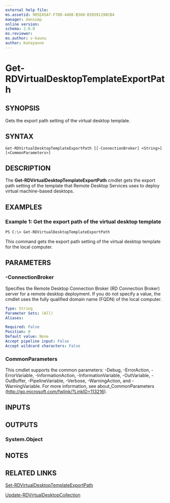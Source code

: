 ```yaml
---
external help file: 
ms.assetid: 905E45A7-F7D0-4408-B360-B39591190CB4
manager: dansimp
online version: 
schema: 2.0.0
ms.reviewer:
ms.author: v-kaunu
author: Kateyanne
---
```


# Get-RDVirtualDesktopTemplateExportPath

## SYNOPSIS
Gets the export path setting of the virtual desktop template.

## SYNTAX

```
Get-RDVirtualDesktopTemplateExportPath [[-ConnectionBroker] <String>] [<CommonParameters>]
```

## DESCRIPTION
The **Get-RDVirtualDesktopTemplateExportPath** cmdlet gets the export path setting of the template that Remote Desktop Services uses to deploy virtual machine-based desktops.

## EXAMPLES

### Example 1: Get the export path of the virtual desktop template
```
PS C:\> Get-RDVirtualDesktopTemplateExportPath
```

This command gets the export path setting of the virtual desktop template for the local computer.

## PARAMETERS

### -ConnectionBroker
Specifies the Remote Desktop Connection Broker (RD Connection Broker) server for a remote desktop deployment.
If you do not specify a value, the cmdlet uses the fully qualified domain name (FQDN) of the local computer.

```yaml
Type: String
Parameter Sets: (All)
Aliases: 

Required: False
Position: 0
Default value: None
Accept pipeline input: False
Accept wildcard characters: False
```

### CommonParameters
This cmdlet supports the common parameters: -Debug, -ErrorAction, -ErrorVariable, -InformationAction, -InformationVariable, -OutVariable, -OutBuffer, -PipelineVariable, -Verbose, -WarningAction, and -WarningVariable. For more information, see about_CommonParameters (http://go.microsoft.com/fwlink/?LinkID=113216).

## INPUTS

## OUTPUTS

### System.Object

## NOTES

## RELATED LINKS

[Set-RDVirtualDesktopTemplateExportPath](./Set-RDVirtualDesktopTemplateExportPath.md)

[Update-RDVirtualDesktopCollection](./Update-RDVirtualDesktopCollection.md)

